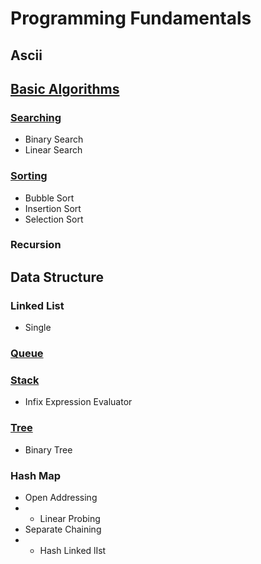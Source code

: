 # Programming Fundamentals

## Ascii

## [Basic Algorithms](./src/BasicAlgorithms/Theory/README.md)

### [Searching](./src/BasicAlgorithms/Searching/README.md)

-   Binary Search
-   Linear Search

### [Sorting](./src/BasicAlgorithms/Sorting/README.md)

-   Bubble Sort
-   Insertion Sort
-   Selection Sort

### Recursion

## Data Structure

### Linked List

-   Single

### [Queue](./src/BasicAlgorithms/DataStructure/Queue/README.md)

### [Stack](./src/BasicAlgorithms/DataStructure/Stack/README.md)

-   Infix Expression Evaluator

### [Tree](./src/BasicAlgorithms/DataStructure/Tree/README.md)

-   Binary Tree

### Hash Map

-   Open Addressing
-   -   Linear Probing
-   Separate Chaining
-   -   Hash Linked lIst
